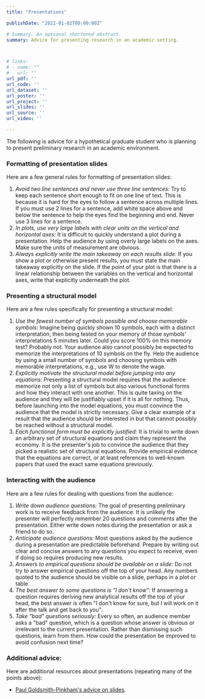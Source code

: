 ```yaml
---
title: "Presentations"

publishDate: "2022-01-02T00:00:00Z"

# Summary. An optional shortened abstract.
summary: Advice for presenting research in an academic setting.



# links:
# - name: ""
#   url: ""
url_pdf: ''
url_code: ''
url_dataset: ''
url_poster: ''
url_project: ''
url_slides: ''
url_source: ''
url_video: ''

---
```



The following is advice for a hypothetical graduate student who is planning to present preliminary research in an academic environment. 


### Formatting of presentation slides

Here are a few general rules for formatting of presentation slides:

1. *Avoid two line sentences and never use three line sentences:* Try to keep each sentence short enough to fit on one line of text. This is because it is hard for the eyes to follow a sentence across multiple lines. If you must use 2 lines for a sentence, add white space above and below the sentence to help the eyes find the beginning and end. Never use 3 lines for a sentence.
2. *In plots, use very large labels with clear units on the vertical and horizontal axes:* It is difficult to quickly understand a plot during a presentation. Help the audience by using overly large labels on the axes. Make sure the units of measurement are obvious.
3. *Always explicitly write the main takeaway on each results slide:* If you show a plot or otherwise present results, you must state the main takeaway explicitly on the slide. If the point of your plot is that there is a linear relationship between the variables on the vertical and horizontal axes, write that explicitly underneath the plot.


### Presenting a structural model

Here are a few rules specifically for presenting a structural model:

1. *Use the fewest number of symbols possible and choose memorable symbols:* Imagine being quickly shown 10 symbols, each with a distinct interpretation, then being tested on your memory of those symbols' interpretations 5 minutes later. Could you score 100% on this memory test? Probably not. Your audience also cannot possibly be expected to memorize the interpretations of 10 symbols on the fly. Help the audience by using a small number of symbols and choosing symbols with memorable interpretations, e.g., use W to denote the wage.
2. *Explicitly motivate the structural model before jumping into any equations:* Presenting a structural model requires that the audience memorize not only a list of symbols but also various functional forms and how they interact with one another. This is quite taxing on the audience and they will be justifiably upset if it is all for nothing. Thus, before launching into the model equations, you must convince the audience that the model is strictly necessary. Give a clear example of a result that the audience should be interested in but that cannot possibly be reached without a structural model.
3. *Each functional form must be explicitly justified:* It is trivial to write down an arbitrary set of structural equations and claim they represent the economy. It is the presenter's job to convince the audience that they picked a realistic set of structural equations. Provide empirical evidence that the equations are correct, or at least references to well-known papers that used the exact same equations previously.


### Interacting with the audience

Here are a few rules for dealing with questions from the audience:

1. *Write down audience questions:* The goal of presenting preliminary work is to receive feedback from the audience. It is unlikely the presenter will perfectly remember 20 questions and comments after the presentation. Either write down notes during the presentation or ask a friend to do so. 
2. *Anticipate audience questions:* Most questions asked by the audience during a presentation are predictable beforehand. Prepare by writing out clear and concise answers to any questions you expect to receive, even if doing so requires producing new results.
3. *Answers to empirical questions should be available on a slide:* Do not try to answer empirical questions off the top of your head. Any numbers quoted to the audience should be visible on a slide, perhaps in a plot or table.
4. *The best answer to some questions is "I don't know":* If answering a question requires deriving new analytical results off the top of your head, the best answer is often "I don't know for sure, but I will work on it after the talk and get back to you". 
5. *Take "bad" questions seriously:* Every so often, an audience member asks a "bad" question, which is a question whose answer is obvious or irrelevant to the current presentation. Rather than dismissing such questions, learn from them. How could the presentation be improved to avoid confusion next time?


### Additional advice:

Here are additional resources about presentations (repeating many of the points above):

- [Paul Goldsmith-Pinkham's advice on slides](https://github.com/paulgp/beamer-tips/blob/master/slides.pdf).



